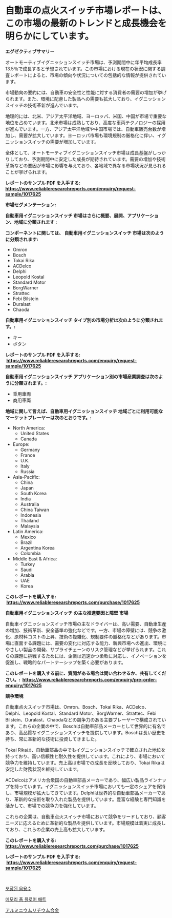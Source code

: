 <p><h1>自動車の点火スイッチ市場レポートは、この市場の最新のトレンドと成長機会を明らかにしています。</h1></p><p><strong>エグゼクティブサマリー</strong></p>
<p><p>オートモーティブイグニッションスイッチ市場は、予測期間中に年平均成長率13.5％で成長すると予想されています。この市場における現在の状況に関する調査レポートによると、市場の傾向や状況についての包括的な情報が提供されています。</p><p>市場動向の要約には、自動車の安全性と性能に対する消費者の需要の増加が挙げられます。また、環境に配慮した製品への需要も拡大しており、イグニッションスイッチの技術革新が進んでいます。</p><p>地理的には、北米、アジア太平洋地域、ヨーロッパ、米国、中国が市場で重要な地位を占めています。北米市場は成熟しており、高度な車両テクノロジーの採用が進んでいます。一方、アジア太平洋地域や中国市場では、自動車販売台数が増加し、需要が拡大しています。ヨーロッパ市場も環境規制の厳格化に伴い、イグニッションスイッチの需要が増加しています。</p><p>全体として、オートモーティブイグニッションスイッチ市場は成長基盤がしっかりしており、予測期間中に安定した成長が期待されています。需要の増加や技術革新などの要因が市場に影響を与えており、各地域で異なる市場状況が見られることが挙げられます。</p></p>
<p><strong>レポートのサンプル PDF を入手する: <a href="https://www.reliableresearchreports.com/enquiry/request-sample/1017625">https://www.reliableresearchreports.com/enquiry/request-sample/1017625</a></strong></p>
<p><strong>市場セグメンテーション:</strong></p>
<p><strong> 自動車用イグニッションスイッチ 市場はさらに概要、展開、アプリケーション、地域に分類されます :</strong></p>
<p><strong>コンポーネントに関しては、 自動車用イグニッションスイッチ 市場は次のように分類されます: &nbsp;</strong></p>
<p><ul><li>Omron</li><li>Bosch</li><li>Tokai Rika</li><li>ACDelco</li><li>Delphi</li><li>Leopold Kostal</li><li>Standard Motor</li><li>BorgWarner</li><li>Strattec</li><li>Febi Bilstein</li><li>Duralast</li><li>Chaoda</li></ul></p>
<p><strong> 自動車用イグニッションスイッチ タイプ別の市場分析は次のように分類されます。:</strong></p>
<p><ul><li>キー</li><li>ボタン</li></ul></p>
<p><strong>レポートのサンプル PDF を入手する: &nbsp;<a href="https://www.reliableresearchreports.com/enquiry/request-sample/1017625">https://www.reliableresearchreports.com/enquiry/request-sample/1017625</a></strong></p>
<p><strong> 自動車用イグニッションスイッチ アプリケーション別の市場産業調査は次のように分類されます。:</strong></p>
<p><ul><li>乗用車両</li><li>商用車両</li></ul></p>
<p><strong>地域に関して言えば、自動車用イグニッションスイッチ 地域ごとに利用可能なマーケットプレーヤーは次のとおりです。:</strong></p>
<p><ul>
    <li>
        North America:
        <ul>
            <li>United States</li>
            <li>Canada</li>
        </ul>
    </li>
    <li>
        Europe:
        <ul>
            <li>Germany</li>
            <li>France</li>
            <li>U.K.</li>
            <li>Italy</li>
            <li>Russia</li>
        </ul>
    </li>
    <li>
        Asia-Pacific:
        <ul>
            <li>China</li>
            <li>Japan</li>
            <li>South Korea</li>
            <li>India</li>
            <li>Australia</li>
            <li>China Taiwan</li>
            <li>Indonesia</li>
            <li>Thailand</li>
            <li>Malaysia</li>
        </ul>
    </li>
    <li>
        Latin America:
        <ul>
            <li>Mexico</li>
            <li>Brazil</li>
            <li>Argentina Korea</li>
            <li>Colombia</li>
        </ul>
    </li>
    <li>
        Middle East & Africa:
        <ul>
            <li>Turkey</li>
            <li>Saudi</li>
            <li>Arabia</li>
            <li>UAE</li>
            <li>Korea</li>
        </ul>
    </li>
    </ul></p>
<p><strong>このレポートを購入する: &nbsp;<a href="https://www.reliableresearchreports.com/purchase/1017625">https://www.reliableresearchreports.com/purchase/1017625</a></strong></p>
<p><strong>自動車用イグニッションスイッチ の主な推進要因と障壁 市場</strong></p>
<p><p>自動車イグニッションスイッチ市場の主なドライバーは、高い需要、自動車生産の増加、技術革新、安全基準の強化などです。一方、市場の障壁には、競争の激化、原材料コストの上昇、技術の複雑化、規制要件の厳格化などがあります。市場に直面する課題には、需要の変化に対応する能力、新興市場への進出、環境にやさしい製品の開発、サプライチェーンのリスク管理などが挙げられます。これらの課題に挑戦するためには、企業は迅速かつ柔軟に対応し、イノベーションを促進し、戦略的なパートナーシップを築く必要があります。</p></p>
<p><strong>このレポートを購入する前に、質問がある場合は問い合わせるか、共有してください。:&nbsp; <a href="https://www.reliableresearchreports.com/enquiry/pre-order-enquiry/1017625">https://www.reliableresearchreports.com/enquiry/pre-order-enquiry/1017625</a></strong></p>
<p><strong>競争環境</strong></p>
<p><p>自動車点火スイッチ市場は、Omron、Bosch、Tokai Rika、ACDelco、Delphi、Leopold Kostal、Standard Motor、BorgWarner、Strattec、Febi Bilstein、Duralast、Chaodaなどの競争力のある主要プレーヤーで構成されています。これらの企業の中で、Boschは自動車部品メーカーとして世界的に有名であり、高品質なイグニッションスイッチを提供しています。Boschは長い歴史を持ち、常に革新的な技術に投資してきました。</p><p>Tokai Rikaは、自動車部品の中でもイグニッションスイッチで確立された地位を持っており、高い信頼性と耐久性を提供しています。これにより、市場において競争力を維持しています。売上高は市場での成長を反映しており、Tokai Rikaは安定した財務状況を維持しています。</p><p>ACDelcoはアメリカ合衆国の自動車部品メーカーであり、幅広い製品ラインナップを持っています。イグニッションスイッチ市場においても一定のシェアを保持し、市場規模が拡大してきています。Delphiは世界的な自動車部品メーカーであり、革新的な技術を取り入れた製品を提供しています。豊富な経験と専門知識を活かして、市場での競争力を強化しています。</p><p>これらの企業は、自動車点火スイッチ市場において競争をリードしており、顧客ニーズに応えるために革新的な製品を提供しています。市場規模は着実に成長しており、これらの企業の売上高も拡大しています。</p></p>
<p><strong>このレポートを購入する: &nbsp; <a href="https://www.reliableresearchreports.com/purchase/1017625">https://www.reliableresearchreports.com/purchase/1017625</a></strong></p>
<p><strong>レポートのサンプル PDF を入手する: &nbsp;<a href="https://www.reliableresearchreports.com/enquiry/request-sample/1017625">https://www.reliableresearchreports.com/enquiry/request-sample/1017625</a></strong><strong></strong></p>
<p>&nbsp;</p>
<p><p><a href="https://github.com/laholand/Market-Research-Report-List-3/blob/main/546562314335.md">포장된 음용수</a></p><p><a href="https://medium.com/@leonidasalazar756/%EA%B8%B0%EC%96%B5-%EB%B0%9C%ED%8F%AC-%EB%B0%94%EB%8B%A5-%EB%A7%A4%ED%8A%B8-%EC%8B%9C%EC%9E%A5-%ED%86%B5%EC%B0%B0-%EC%8B%9C%EC%9E%A5-%EB%8F%99%ED%96%A5-%EC%84%B1%EC%9E%A5-2024%EB%85%84%EB%B6%80%ED%84%B0-2031%EB%85%84%EA%B9%8C%EC%A7%80-%EC%98%88%EC%B8%A1%EB%90%9C-%EA%B2%83-fb92d289ec0d">메모리 폼 플로어 매트</a></p><p><a href="https://github.com/mohamedbakry57/Market-Research-Report-List-3/blob/main/628973015610.md">アルミニウムリチウム合金</a></p></p>